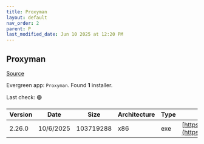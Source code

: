 ```yaml
---
title: Proxyman
layout: default
nav_order: 2
parent: P
last_modified_date: Jun 10 2025 at 12:20 PM
---
```


## Proxyman

[Source](https://proxyman.io/)

Evergreen app: `Proxyman`. Found **1** installer.

Last check: 🟢

| Version | Date      | Size      | Architecture | Type | URI                                                                                                                                                          |
| ------- | --------- | --------- | ------------ | ---- | ------------------------------------------------------------------------------------------------------------------------------------------------------------ |
| 2.26.0  | 10/6/2025 | 103719288 | x86          | exe  | [https://download.proxyman.com/windows/2.26.0/build/Proxyman+Setup+2.26.0.exe](https://download.proxyman.com/windows/2.26.0/build/Proxyman+Setup+2.26.0.exe) |
